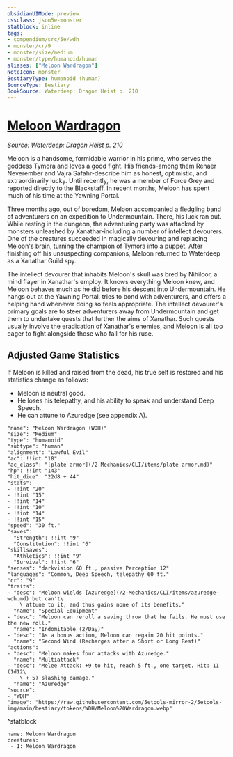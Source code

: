 ```yaml
---
obsidianUIMode: preview
cssclass: json5e-monster
statblock: inline
tags:
- compendium/src/5e/wdh
- monster/cr/9
- monster/size/medium
- monster/type/humanoid/human
aliases: ["Meloon Wardragon"]
NoteIcon: monster
BestiaryType: humanoid (human)
SourceType: Bestiary
BookSource: Waterdeep: Dragon Heist p. 210
---
```

# [Meloon Wardragon](2-Mechanics\CLI\bestiary\npc/meloon-wardragon-wdh.md)
*Source: Waterdeep: Dragon Heist p. 210*  

Meloon is a handsome, formidable warrior in his prime, who serves the goddess Tymora and loves a good fight. His friends-among them Renaer Neverember and Vajra Safahr-describe him as honest, optimistic, and extraordinarily lucky. Until recently, he was a member of Force Grey and reported directly to the Blackstaff. In recent months, Meloon has spent much of his time at the Yawning Portal.

Three months ago, out of boredom, Meloon accompanied a fledgling band of adventurers on an expedition to Undermountain. There, his luck ran out. While resting in the dungeon, the adventuring party was attacked by monsters unleashed by Xanathar-including a number of intellect devourers. One of the creatures succeeded in magically devouring and replacing Meloon's brain, turning the champion of Tymora into a puppet. After finishing off his unsuspecting companions, Meloon returned to Waterdeep as a Xanathar Guild spy.

The intellect devourer that inhabits Meloon's skull was bred by Nihiloor, a mind flayer in Xanathar's employ. It knows everything Meloon knew, and Meloon behaves much as he did before his descent into Undermountain. He hangs out at the Yawning Portal, tries to bond with adventurers, and offers a helping hand whenever doing so feels appropriate. The intellect devourer's primary goals are to steer adventurers away from Undermountain and get them to undertake quests that further the aims of Xanathar. Such quests usually involve the eradication of Xanathar's enemies, and Meloon is all too eager to fight alongside those who fall for his ruse.

## Adjusted Game Statistics

If Meloon is killed and raised from the dead, his true self is restored and his statistics change as follows:

- Meloon is neutral good.  
- He loses his telepathy, and his ability to speak and understand Deep Speech.  
- He can attune to Azuredge (see appendix A).  

```statblock
"name": "Meloon Wardragon (WDH)"
"size": "Medium"
"type": "humanoid"
"subtype": "human"
"alignment": "Lawful Evil"
"ac": !!int "18"
"ac_class": "[plate armor](/2-Mechanics/CLI/items/plate-armor.md)"
"hp": !!int "143"
"hit_dice": "22d8 + 44"
"stats":
- !!int "20"
- !!int "15"
- !!int "14"
- !!int "10"
- !!int "14"
- !!int "15"
"speed": "30 ft."
"saves":
  "Strength": !!int "9"
  "Constitution": !!int "6"
"skillsaves":
  "Athletics": !!int "9"
  "Survival": !!int "6"
"senses": "darkvision 60 ft., passive Perception 12"
"languages": "Common, Deep Speech, telepathy 60 ft."
"cr": "9"
"traits":
- "desc": "Meloon wields [Azuredge](/2-Mechanics/CLI/items/azuredge-wdh.md) but can't\
    \ attune to it, and thus gains none of its benefits."
  "name": "Special Equipment"
- "desc": "Meloon can reroll a saving throw that he fails. He must use the new roll."
  "name": "Indomitable (2/Day)"
- "desc": "As a bonus action, Meloon can regain 20 hit points."
  "name": "Second Wind (Recharges after a Short or Long Rest)"
"actions":
- "desc": "Meloon makes four attacks with Azuredge."
  "name": "Multiattack"
- "desc": "Melee Attack: +9 to hit, reach 5 ft., one target. Hit: 11 (1d12\
    \ + 5) slashing damage."
  "name": "Azuredge"
"source":
- "WDH"
"image": "https://raw.githubusercontent.com/5etools-mirror-2/5etools-img/main/bestiary/tokens/WDH/Meloon%20Wardragon.webp"
```
^statblock

```encounter-table
name: Meloon Wardragon
creatures:
 - 1: Meloon Wardragon
```